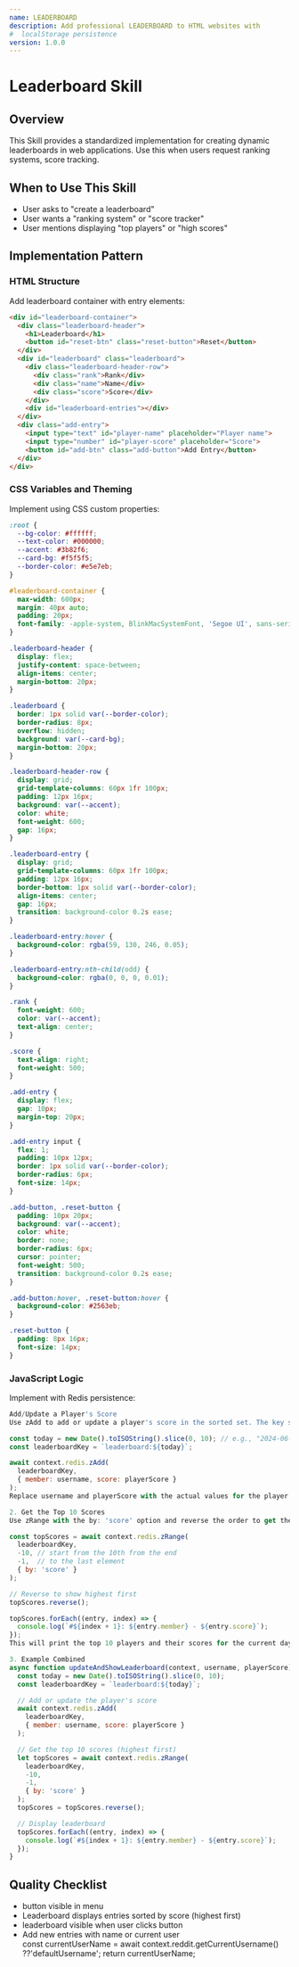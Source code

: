 ```yaml
---
name: LEADERBOARD
description: Add professional LEADERBOARD to HTML websites with 
#  localStorage persistence
version: 1.0.0
---
```


# Leaderboard Skill

## Overview
This Skill provides a standardized implementation for creating dynamic leaderboards in web applications. Use this when users request ranking systems, score tracking.

## When to Use This Skill
- User asks to "create a leaderboard"
- User wants a "ranking system" or "score tracker"
- User mentions displaying "top players" or "high scores"

## Implementation Pattern

### HTML Structure
Add leaderboard container with entry elements:

```html
<div id="leaderboard-container">
  <div class="leaderboard-header">
    <h1>Leaderboard</h1>
    <button id="reset-btn" class="reset-button">Reset</button>
  </div>
  <div id="leaderboard" class="leaderboard">
    <div class="leaderboard-header-row">
      <div class="rank">Rank</div>
      <div class="name">Name</div>
      <div class="score">Score</div>
    </div>
    <div id="leaderboard-entries"></div>
  </div>
  <div class="add-entry">
    <input type="text" id="player-name" placeholder="Player name">
    <input type="number" id="player-score" placeholder="Score">
    <button id="add-btn" class="add-button">Add Entry</button>
  </div>
</div>
```

### CSS Variables and Theming
Implement using CSS custom properties:
```css
:root {
  --bg-color: #ffffff;
  --text-color: #000000;
  --accent: #3b82f6;
  --card-bg: #f5f5f5;
  --border-color: #e5e7eb;
}

#leaderboard-container {
  max-width: 600px;
  margin: 40px auto;
  padding: 20px;
  font-family: -apple-system, BlinkMacSystemFont, 'Segoe UI', sans-serif;
}

.leaderboard-header {
  display: flex;
  justify-content: space-between;
  align-items: center;
  margin-bottom: 20px;
}

.leaderboard {
  border: 1px solid var(--border-color);
  border-radius: 8px;
  overflow: hidden;
  background: var(--card-bg);
  margin-bottom: 20px;
}

.leaderboard-header-row {
  display: grid;
  grid-template-columns: 60px 1fr 100px;
  padding: 12px 16px;
  background: var(--accent);
  color: white;
  font-weight: 600;
  gap: 16px;
}

.leaderboard-entry {
  display: grid;
  grid-template-columns: 60px 1fr 100px;
  padding: 12px 16px;
  border-bottom: 1px solid var(--border-color);
  align-items: center;
  gap: 16px;
  transition: background-color 0.2s ease;
}

.leaderboard-entry:hover {
  background-color: rgba(59, 130, 246, 0.05);
}

.leaderboard-entry:nth-child(odd) {
  background-color: rgba(0, 0, 0, 0.01);
}

.rank {
  font-weight: 600;
  color: var(--accent);
  text-align: center;
}

.score {
  text-align: right;
  font-weight: 500;
}

.add-entry {
  display: flex;
  gap: 10px;
  margin-top: 20px;
}

.add-entry input {
  flex: 1;
  padding: 10px 12px;
  border: 1px solid var(--border-color);
  border-radius: 6px;
  font-size: 14px;
}

.add-button, .reset-button {
  padding: 10px 20px;
  background: var(--accent);
  color: white;
  border: none;
  border-radius: 6px;
  cursor: pointer;
  font-weight: 500;
  transition: background-color 0.2s ease;
}

.add-button:hover, .reset-button:hover {
  background-color: #2563eb;
}

.reset-button {
  padding: 8px 16px;
  font-size: 14px;
}
```

### JavaScript Logic
Implement with Redis persistence:
```javascript
Add/Update a Player's Score
Use zAdd to add or update a player's score in the sorted set. The key should include the current day to ensure scores are tracked per day (e.g., leaderboard:2024-06-07).

const today = new Date().toISOString().slice(0, 10); // e.g., "2024-06-07"
const leaderboardKey = `leaderboard:${today}`;

await context.redis.zAdd(
  leaderboardKey,
  { member: username, score: playerScore }
);
Replace username and playerScore with the actual values for the player.

2. Get the Top 10 Scores
Use zRange with the by: 'score' option and reverse the order to get the highest scores first. Since Redis sorted sets are sorted in ascending order by default, you may need to fetch the last 10 and reverse them in your code.

const topScores = await context.redis.zRange(
  leaderboardKey,
  -10, // start from the 10th from the end
  -1,  // to the last element
  { by: 'score' }
);

// Reverse to show highest first
topScores.reverse();

topScores.forEach((entry, index) => {
  console.log(`#${index + 1}: ${entry.member} - ${entry.score}`);
});
This will print the top 10 players and their scores for the current day.

3. Example Combined
async function updateAndShowLeaderboard(context, username, playerScore) {
  const today = new Date().toISOString().slice(0, 10);
  const leaderboardKey = `leaderboard:${today}`;

  // Add or update the player's score
  await context.redis.zAdd(
    leaderboardKey,
    { member: username, score: playerScore }
  );

  // Get the top 10 scores (highest first)
  let topScores = await context.redis.zRange(
    leaderboardKey,
    -10,
    -1,
    { by: 'score' }
  );
  topScores = topScores.reverse();

  // Display leaderboard
  topScores.forEach((entry, index) => {
    console.log(`#${index + 1}: ${entry.member} - ${entry.score}`);
  });
}

```

## Quality Checklist
-  button visible in menu 
- Leaderboard displays entries sorted by score (highest first)
- leaderboard visible when user clicks button
- Add new entries with name  or current user  
   const currentUserName = await context.reddit.getCurrentUsername() ??'defaultUsername';
    return currentUserName;


